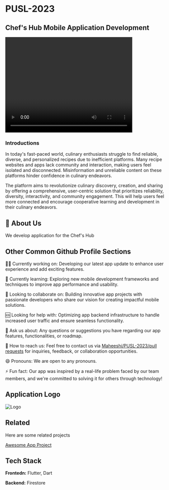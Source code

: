 # PUSL-2023
## Chef's Hub Mobile Application Development

<video width="400" height="300" src="https://github.com/Maheeshi/PUSL-2023/assets/132211856/c8533121-343a-4612-bc90-d1d7ef85bc0c.mp4"></video>

### Introductions
<p>In today's fast-paced world, culinary enthusiasts struggle to find reliable, diverse, and personalized recipes due to inefficient platforms. Many recipe websites and apps lack community and interaction, making users feel isolated and disconnected. Misinformation and unreliable content on these platforms hinder confidence in culinary endeavors.</p> 
<p>The platform aims to revolutionize culinary discovery, creation, and sharing by offering a comprehensive, user-centric solution that prioritizes reliability, diversity, interactivity, and community engagement. This will help users feel more connected and encourage cooperative learning and development in their culinary endeavors.</p>


## 🚀 About Us
We develop application for the Chef's Hub


## Other Common Github Profile Sections
👩‍💻 Currently working on: Developing our latest app update to enhance user experience and add exciting features.

🧠 Currently learning: Exploring new mobile development frameworks and techniques to improve app performance and usability.

🤝 Looking to collaborate on: Building innovative app projects with passionate developers who share our vision for creating impactful mobile solutions.

🆘 Looking for help with: Optimizing app backend infrastructure to handle increased user traffic and ensure seamless functionality.

💬 Ask us about: Any questions or suggestions you have regarding our app features, functionalities, or roadmap.

📧 How to reach us: Feel free to contact us via [Maheeshi/PUSL-2023/pull requests](https://github.com/Maheeshi/PUSL-2023/pulls) for inquiries, feedback, or collaboration opportunities.

😄 Pronouns: We are open to any pronouns.

⚡️ Fun fact: Our app was inspired by a real-life problem faced by our team members, and we're committed to solving it for others through technology!


## Application Logo
    
![Logo](https://raw.githubusercontent.com/Maheeshi/PUSL-2023/main/assets/logochefHub.png)


## Related

Here are some related projects

[Awesome App Project](https://github.com/Maheeshi/PUSL-2023)


## Tech Stack

**Frontedn:** Flutter, Dart

**Backend:** Firestore



